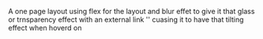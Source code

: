 A one page layout using flex for the layout and blur effet to give it that glass or trnsparency effect with an external link '' cuasing it to have that tilting effect when hoverd on
